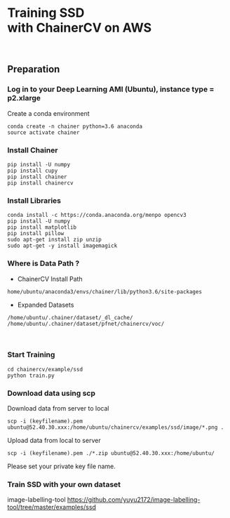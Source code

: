 # Training SSD <br>with ChainerCV on AWS

<br>

## Preparation

### Log in to your Deep Learning AMI (Ubuntu), instance type = p2.xlarge


Create a conda environment

```
conda create -n chainer python=3.6 anaconda
source activate chainer
```

### Install Chainer

```
pip install -U numpy
pip install cupy
pip install chainer
pip install chainercv
```

### Install Libraries
```
conda install -c https://conda.anaconda.org/menpo opencv3
pip install -U numpy
pip install matplotlib
pip install pillow
sudo apt-get install zip unzip
sudo apt-get -y install imagemagick
```

### Where is Data Path ?

* ChainerCV Install Path
```
home/ubuntu/anaconda3/envs/chainer/lib/python3.6/site-packages
```

* Expanded Datasets
```
/home/ubuntu/.chainer/dataset/_dl_cache/
/home/ubuntu/.chainer/dataset/pfnet/chainercv/voc/
```

<br>

### Start Training


```
cd chainercv/example/ssd
python train.py
```


### Download data using scp

Download data from server to local
```
scp -i (keyfilename).pem ubuntu@52.40.30.xxx:/home/ubuntu/chainercv/examples/ssd/image/*.png .
```

Upload data from local to server
```
scp -i (keyfilename).pem ./*.zip ubuntu@52.40.30.xxx:/home/ubuntu/
```

Please set your private key file name.


### Train SSD with your own dataset

image-labelling-tool
https://github.com/yuyu2172/image-labelling-tool/tree/master/examples/ssd
